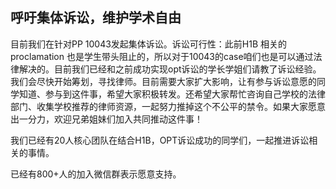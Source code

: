 ## 呼吁集体诉讼，维护学术自由

目前我们在针对PP 10043发起集体诉讼。诉讼可行性：此前H1B 相关的 proclamation 也是学生带头阻止的，所以对于10043的case咱们也是可以通过法律解决的。目前我们已经和之前成功实现opt诉讼的学长学姐们请教了诉讼经验。我们会尽快开始筹划，寻找律师。目前需要大家扩大影响，让有参与诉讼意愿的同学知道、参与到这件事，希望大家积极转发。还希望大家帮忙咨询自己学校的法律部门、收集学校推荐的律师资源，一起努力推掉这个不公平的禁令。如果大家愿意出一分力，欢迎兄弟姐妹们加入共同推动这件事！

我们已经有20人核心团队在结合H1B，OPT诉讼成功的同学们，一起推进诉讼相关的事情。

已经有800+人的加入微信群表示愿意支持。